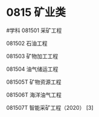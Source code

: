 # 0815 矿业类
#学科
081501 采矿工程

081502 石油工程

081503 矿物加工工程

081504 油气储运工程

081505T 矿物资源工程

081506T 海洋油气工程

081507T 智能采矿工程（2020） [3]